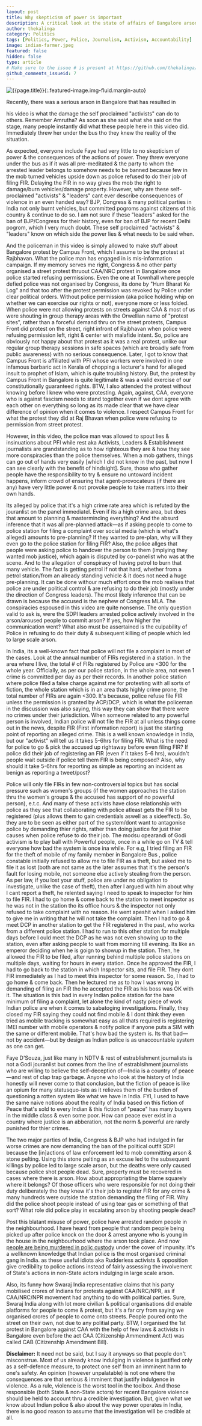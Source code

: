 ```yaml
---
layout: post
title: Why skepticism of power is important
description: A critical look at the state of affairs of Bangalore arson
author: thekalinga
category: Politics
tags: [Politics, Power, Police, Journalism, Activism, Accountability]
image: indian-farmer.jpeg
featured: false
hidden: false
type: article
# Make sure to the issue # is present at https://github.com/thekalinga/thekalinga.in-comments/issues
github_comments_issueid: 7
---
```


![{{page.title}}](indian-farmer.jpeg){:.featured-image.img-fluid.margin-auto}

Recently, there was a serious arson in Bangalore that has resulted in 

his video is what the damage the self proclaimed "activists" can do to others. Remember Amrutha? As soon as she said what she said on the stage, many people instantly did what these people here in this video did. Immediately threw her under the bus tho they knew the reality of the situation.

As expected, everyone include Faye had very little to no skepticism of power & the consequences of the actions of power. They threw everyone under the bus as if it was all pre-meditated & the party to whom the arrested leader belongs to somehow needs to be banned because few in the mob turned vehicles upside down as police refused to do their job of filing FIR. Delaying the FIR in no way gives the mob the right to damage/burn vehicles/damage property. However, why are these self-proclaimed "activists" & "leaders" cant ever describe consequences of violence in an even handed way? BJP, Congress & many political parties in India not only burnt vehicles, but committed pogroms against citizens of this country & continue to do so. I am not sure if these "leaders" asked for the ban of BJP/Congress for their history, even for ban of BJP for recent Delhi pogrom, which I very much doubt. These self proclaimed "activists" & "leaders" know on which side the power lies & what needs to be said when.

And the policeman in this video is simply allowed to make stuff about Bangalore protest by Campus Front, which I assume to be the protest at Rajbhavan. What the police man has engaged in is mis-information campaign. If my memory serves me right, Congress & no other party organised a street protest thruout CAA/NRC protest in Bangalore once police started refusing permissions. Even the one at Townhall where people defied police was not organised by Congress, its done by "Hum Bharat Ke Log" and that too after the protest permission was revoked by Police under clear political orders. Without police permission (aka police holding whip on whether we can exercise our rights or not), everyone more or less folded. When police were not allowing protests on streets against CAA & most of us were shouting in group therapy areas with the Orwellian name of "protest sites", rather than a forceful demand thru on the street protests, Campus Front did protest on the street, right infront of Rajbhavan when police were refusing permission left, right & center with malafide intent. So, police are obviously not happy about that protest as it was a real protest, unlike our regular group therapy sessions in safe spaces (which are broadly safe from public awareness) with no serious consequence. Later, I got to know that Campus Front is affiliated with PFI whose workers were involved in one infamous barbaric act in Kerala of chopping a lecturer's hand for alleged insult to prophet of Islam, which is quite troubling history. But, the protest by Campus Front in Bangalore is quite legitimate & was a valid exercise of our constitutionally guaranteed rights. BTW, I also attended the protest without knowing before I knew who were protesting. Again, against, CAA, everyone who is against fascism needs to stand together even if we dont agree with each other on everything so long as its made clear that we have clear difference of opinion when it comes to violence. I respect Campus Front for what the protest they did at Raj Bhavan when police were refusing to permission from street protest.

However, in this video, the police man was allowed to spout lies & insinuations about PFI while rest aka Activists, Leaders & Establishment journalists are grandstanding as to how righteous they are & how they see more conspiracies than the police themselves. When a mob gathers, things can go out of hands very easily [which I did not know in the past, but now I can see clearly with the benefit of hindsight]. Sure, those who gather people have the responsibility to try & ensure no untoward incident happens, inform crowd of ensuring that agent-provocateurs (if there are any) have very little power & not provoke people to take matters into their own hands.

Its alleged by police that it's a high crime rate area which is refuted by the jouranlist on the panel immediatel. Even if its a high crime area, but does that amount to planning & masterminding everything? And the absurd inference that it was all pre-planned attack—as if asking people to come to police station for filing a complaint over social media (which is what's alleged) amounts to pre-planning? If they wanted to pre-plan, why will they even go to the police station for filing FIR? Also, the police allges that people were asking police to handover the person to them (implying they wanted mob justice), which again is disputed by co-panelist who was at the scene. And to the allegation of conspiracy of having petrol to burn that many vehicle. The fact is getting petrol if not that hard, whether from a petrol station/from an already standing vehicle & it does not need a huge pre-planning. It can be done withour much effort once the mob realises that police are under political control & are refusing to do their job (mostly under the direction of Congress leaders). The most likely inference that can be drawn is because the accused is the nephew of Congress MLA. The conspiracies espoused in this video are quite nonsense. The only question valid to ask is, were the SDPI leaders arrested police actively involved in the arson/aroused people to commit arson? If yes, how higher the communication went? What also must be assertained is the culpability of Police in refusing to do their duty & subsequent killing of people which led to large scale arson.

In India, its a well-known fact that police will not file a complaint in most of the cases. Look at the annual number of FIRs registered in a station. In the area where I live, the total # of FIRs registered by Police are <300 for the whole year. Officially, as per our police station, in the whole area, not even 1 crime is committed per day as per their records. In another police station where police filed a false charge against me for protesting with all sorts of fiction, the whole station which is in an area thats highly crime prone, the total number of FIRs are again <300. It's because, police refuse file FIR unless the permission is granted by ACP/DCP, which is what the policeman in the discussion was also saying, this way they can show that there were no crimes under their jurisdiction. When someone related to any powerful person is involved, Indian police will not file the FIR at all unless things come out in the news, despite FIR (First information report) is just the starting point of reporting an alleged crime. This is a well known knowledge in India, but our "activist" will tell us it takes 5-6hrs for filing FIR. What is the need for police to go & pick the accused up rightaway before even filing FIR? If police did their job of registering an FIR (even if it takes 5-6 hrs), wouldn't people wait outside if police tell them FIR is being composed? Also, why should it take 5-6hrs for reporting as simple as reporting an incident as benign as reporting a tweet/post?

Police will only file FIRs in few non-controversial topics but has social pressure such as women's groups (if the women approaches the station thru the women's groups & the accused has support of no powerful person), e.t.c. And many of these activists have close relationship with police as they see that collaborating with police atleast gets the FIR to be registered (plus allows them to gain credentials aswell as a sideeffect). So, they are to be seen as either part of the system/dont want to antagonise police by demanding thier rights, rather than doing justice for just thier causes when police refuse to do their job. The modsu opearandi of Godi activism is to play ball with Powerful people, once in a while go on TV & tell everyone how bad the system is once ina while. For e.g, I tried filing an FIR for the theft of mobile of my family member in Bangalore Bus , police constable initially refused to allow me to file FIR as a theft, but asked me to file it as lost (both are not same as the later assumes that it's the person's fault for losing mobile, not someone else actively stealing from the person. As per law, if you lost your stuff, police are under no obligation to investigate, unlike the case of theft), then after I argued with him about why I cant report a theft, he relented saying I need to speak to inspector for him to file FIR. I had to go home & come back to the station to meet inspector as he was not in the station tho its office hours & the inspector not only refused to take complaint with no reason. He went apeshit when I asked him to give me in writing that he will not take the complaint. Then I had to go & meet DCP in another station to get the FIR registered in the past, who works from a different police station. I had to run to this other station for multiple days before I ould meet the DCP as he was not even showing up to the station, even after asking people to wait from morning till evening. Its like an emperor deciding when he is goign to showup in the station. Then, he allowed the FIR to be filed, after running behind multiple police stations on multiple days, waiting for hours in every station. Once he approved the FIR, I had to go back to the station in which Inspector sits, and file FIR. They dont FIR immediately as I had to meet this inspector for some reason. So, I had to go home & come back. Then he lectured me as to how I was wrong in demanding of filing an FIR tho he accepted the FIR as his boss was OK with it. The situation is this bad in every Indian police station for the bare minimum of filing a complaint, let alone the kind of nasty piece of work Indian police are when it comes to sabatoging investigations. Finally, they closed my FIR saying they could not find mobile & I dont think they even tried as mobile tracking is somewhat easy as all thats required is registering IMEI number with mobile operators & notify police if anyone puts a SIM with the same or different mobile. That's how bad the system is. Its that bad—not by accident—but by design as Indian police is as unaccountable system as one can get.

Faye D'Souza, just like many in NDTV & rest of estrablishment journalists is not a Godi jouranlist but comes from the line of estrablsihment journalists who are willing to believe the self-deception of—India is a country of peace—and rest of clap trap garbage. Anyone who look at the history of India honestly will never come to that conclusion, but the fiction of peace is like an opium for many statusquo-ists as it relieves them of the burden of questioning a rotten system like what we have in India. FYI, I used to have the same naive notions about the reality of India based on this fiction of Peace that's sold to every Indian & this fiction of "peace" has many buyers in the middle class & even some poor. How can peace ever exist in a country where justice is an abberation, not the norm & powerful are rarely punished for thier crimes.

The two major parties of India, Congress & BJP who had indulged in far worse crimes are now demanding the ban of the political outfit SDPI because the [in]actions of law enforcement led to mob committing arson & stone pelting. Using this stone pelting as an excuse led to the subsequent killings by police led to large scale arson, but the deaths were only caused because police shot people dead. Sure, property must be recovered in cases where there is arson. How about appropriating the blame squarely where it belongs? Of those officers who were responsible for not doing their duty deliberately tho they knew it's their job to register FIR for any crime & many hundreds were outside the station demanding the filing of FIR. Why did the police shoot people instead of using tear gas or something of that sort? What role did police play in escalating arson by shooting people dead?

Post this blatant misuse of power, police have arrested random people in the neighbourhood. I have heard from people that random people being picked up after police knock on the door & arrest anyone who is young in the house in the neighbourhood where the arson took place. And now [people are being murdered in polic custody](https://web.archive.org/web/20200816062510/https://www.thehindu.com/news/national/karnataka/dj-halli-riots-arrested-man-dies-after-surgery/article32364962.ece) under the cover of impunity. It's a wellknown knowledge that Indian police is the most organised criminal gang in India. as these useful idiots aka Rudderless activists & opposition give credibility to police actions instead of fairly assessing the involvement of State's actions in non-State actors indulging in large scale arson.

Also, its funny how Swaraj India representative claims that his party mobilised crores of Indians for protests against CAA/NRC/NPR, as if CAA/NRC/NPR movement had anything to do with political parties. Sure, Swaraj India along with lot more civilian & political organisations did enable platforms for people to come & protest, but it's a far cry from saying we organised crores of people to come onto streets. People poured onto the street on their own, not due to any politial party. BTW, I organised the 1st protest in Bangalore against CAA with the help of few laws & activists in Bangalore even before the act CAA (Citizenship Ammendment Act) was called CAB (Citizenship Amendment Bill).

**Disclaimer:** It need not be said, but I say it anyways so that people don't misconstrue. Most of us already know indulging in violence is justified only as a self-defence measure, to protect one self from an imminent harm to one's safety. An opinion (however unpalatable) is not one where the consequences are that serious & imminent that justify indulgence in violence. As a rule, violence is the worst tool in the toolbox. And those responsible (both State & non-State actors) for recent Bangalore violence should be held to account thru a credible investigation. But, given what we know about Indian police & also about the way power operates in India, there is no good reason to assume that the investigation will be credible at all.
